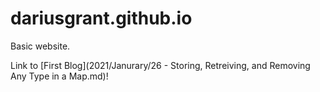 # dariusgrant.github.io

Basic website.

Link to [First Blog](2021/Janurary/26 - Storing, Retreiving, and Removing Any Type in a Map.md)!
